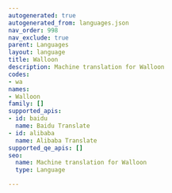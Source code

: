```yaml
---
autogenerated: true
autogenerated_from: languages.json
nav_order: 998
nav_exclude: true
parent: Languages
layout: language
title: Walloon
description: Machine translation for Walloon
codes:
- wa
names:
- Walloon
family: []
supported_apis:
- id: baidu
  name: Baidu Translate
- id: alibaba
  name: Alibaba Translate
supported_qe_apis: []
seo:
  name: Machine translation for Walloon
  type: Language

---
```


